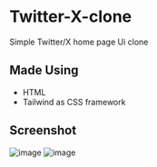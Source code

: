 # Twitter-X-clone
Simple Twitter/X home page Ui clone

## Made Using
- HTML
- Tailwind as CSS framework

## Screenshot
![image](https://github.com/subhranil1101/Twitter-X--clone/assets/92681321/6afa067f-7c71-49b7-ab34-06d9a89918ea)
![image](https://github.com/subhranil1101/Twitter-X--clone/assets/92681321/6053645c-66fd-4c48-9c43-2a5b91dde988)

